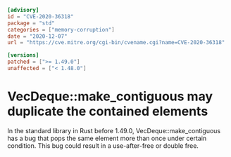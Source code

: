 ```toml
[advisory]
id = "CVE-2020-36318"
package = "std"
categories = ["memory-corruption"]
date = "2020-12-07"
url = "https://cve.mitre.org/cgi-bin/cvename.cgi?name=CVE-2020-36318"

[versions]
patched = [">= 1.49.0"]
unaffected = ["< 1.48.0"]
```

# VecDeque::make_contiguous may duplicate the contained elements

In the standard library in Rust before 1.49.0, VecDeque::make_contiguous has a bug that pops the same element more than once under certain condition. This bug could result in a use-after-free or double free.
